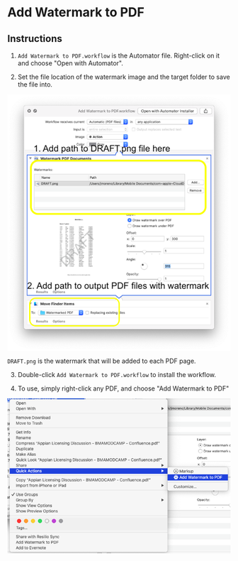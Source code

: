 # Add Watermark to PDF

## Instructions
1. `Add Watermark to PDF.workflow` is the Automator file. Right-click on it and choose "Open with Automator".

2. Set the file location of the watermark image and the target folder to save the file into.

<img src="./Screen%20shot.png" style="display: block; width: 700px; margin: 0 auto; margin-bottom: 14px;">

`DRAFT.png` is the watermark that will be added to each PDF page. 

3. Double-click `Add Watermark to PDF.workflow` to install the workflow.

4. To use, simply right-click any PDF, and choose "Add Watermark to PDF"

<img src="./Right%20Clicking%20on%20PDF%20to%20embed%20watermark.png" style="display: block; width: 700px; margin: 0 auto; margin-bottom: 14px;">
